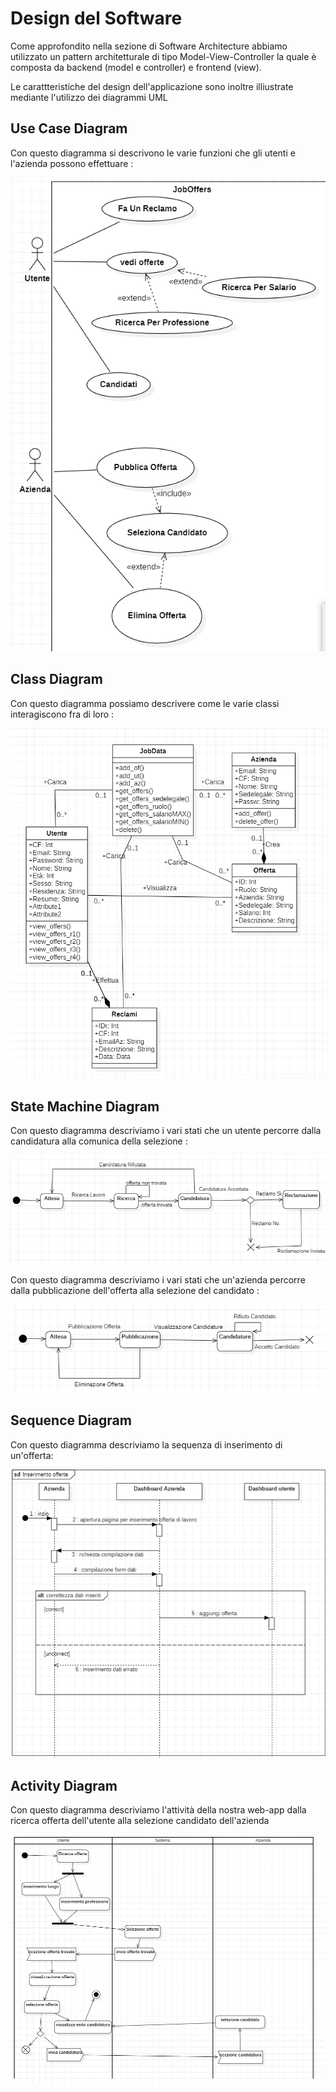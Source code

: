 # Design del Software
Come approfondito nella sezione di Software Architecture abbiamo utilizzato un pattern architetturale di tipo Model-View-Controller la quale è composta da backend (model e controller) e frontend (view).

Le carattteristiche del design dell'applicazione sono inoltre illiustrate mediante l'utilizzo dei diagrammi UML

## Use Case Diagram
Con questo diagramma si descrivono le varie funzioni che gli utenti e l'azienda possono effettuare :

![U.png](UseCaseDiagram\UseCaseDiagram.png)

## Class Diagram
Con questo diagramma possiamo descrivere come le varie classi interagiscono fra di loro : 

![C.png](ClassDiagram\ClassDiagram.png)

## State Machine Diagram
Con questo diagramma descriviamo i vari stati che un utente percorre dalla candidatura alla comunica della selezione : 

![SMU.png](StateMachineDiagram\StateMachineDiagramUtente.png)

Con questo diagramma descriviamo i vari stati che un'azienda percorre dalla pubblicazione dell'offerta alla selezione del candidato :

![SMA.png](StateMachineDiagram\StateMachineDiagramAzienda.png)

## Sequence Diagram
Con questo diagramma descriviamo la sequenza di inserimento di un'offerta: 

![SD.png](SequenceDiagram\SequenceDiagram.png)

## Activity Diagram
Con questo diagramma descriviamo l'attività della nostra web-app dalla ricerca offerta dell'utente alla selezione candidato dell'azienda

![AD.png](ActivityDiagram\ActivityDiagram.png)




